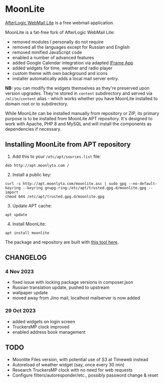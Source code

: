 # MoonLite

[AfterLogic WebMail Lite](https://afterlogic.org/webmail-lite) is a free webmail application.

MoonLite is a fat-free fork of AfterLogic WebMail Lite:
- removed modules I personally do not require
- removed all the languages except for Russian and English
- removed minified JavaScript code
- enabled a number of advanced features
- added Google Calendar integration via adapted [IFrame App](https://github.com/afterlogic/aurora-module-webclient-iframe-app)
- added widgets for time, weather and radio player
- custom theme with own background and icons
- installer automatically adds a local mail server entry.
  
**NB:** you can modify the widgets themselves as they're preserved upon version upgrades. They're stored in `content` subdirectory and served via `/mlite/content` alias - which works whether you have MoonLite installed to domain root or to subdirectory.

While MoonLite can be installed manually from repository or ZIP, its primary purpose is to be installed from MoonLite APT repository. It's designed to work with Apache, PHP 8 and MySQL and will install the components as dependencies if necessary.

## Installing MoonLite from APT repository

1. Add this to your `/etc/apt/sources.list` file:
```
deb http://apt.moonlyta.com /
```

2. Install a public key:
```
curl -s http://apt.moonlyta.com/moonlite.asc | sudo gpg --no-default-keyring --keyring gnupg-ring:/etc/apt/trusted.gpg.d/moonlite.gpg --import
chmod 644 /etc/apt/trusted.gpg.d/moonlite.gpg
```

3. Update APT cache:
```
apt update
```

4. Install MoonLite:
```
apt install moonlite
```

The package and repository are built with [this tool here](https://github.com/igor-moonlite/apt-build).

## CHANGELOG

### 4 Nov 2023
* fixed issue with locking package versions in composer.json
* Russian translation update, pushed to upstream
* wallpaper update
* moved away from Jino mail, localhost mailserver is now added

### 29 Oct 2023
* added widgets on login screen
* TruckersMP clock improved
* enabled address book management

## TODO
* Moonlite Files version, with potential use of S3 at Timeweb instead
* Autoreload of weather widget (say, once every 30 min)
* Research TruckersMP clock with no need for web requests
* Configure filters/autoresponder/etc., possibly password change & reset